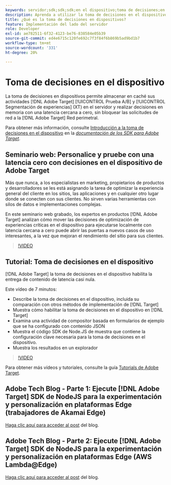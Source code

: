 ```yaml
---
keywords: servidor;sdk;sdk;sdk;en el dispositivo;toma de decisiones;en el dispositivo;en el dispositivo;latencia cero;latencia;casi cero;node.js
description: Aprenda a utilizar la toma de decisiones en el dispositivo para almacenar en caché las actividades  [!DNL Target] A/B y MVT en el servidor para realizar la toma de decisiones en la memoria con una latencia cercana a cero.
title: ¿Qué es la toma de decisiones en dispositivos?
feature: Implementación del lado del servidor
role: Developer
exl-id: ae782511-6f32-4123-be76-838584e05b39
source-git-commit: ed4e6715c120fe692c7f3f84f6b869b5ad9bd1b7
workflow-type: tm+mt
source-wordcount: '331'
ht-degree: 20%

---
```


# Toma de decisiones en el dispositivo

La toma de decisiones en dispositivos permite almacenar en caché sus actividades [!DNL Adobe Target] [!UICONTROL Prueba A/B] y [!UICONTROL Segmentación de experiencias] (XT) en el servidor y realizar decisiones en memoria con una latencia cercana a cero, sin bloquear las solicitudes de red a la [!DNL Adobe Target] Red perimetral.

Para obtener más información, consulte [Introducción a la toma de decisiones en el dispositivo](https://adobetarget-sdks.gitbook.io/docs/on-device-decisioning/introduction-to-on-device-decisioning) en la *[documentación de los SDK para Adobe Target](https://adobetarget-sdks.gitbook.io/docs/)*.

## Seminario web: Personalice y pruebe con una latencia cero con decisiones en el dispositivo de Adobe Target

Más que nunca, a los especialistas en marketing, propietarios de productos y desarrolladores se les está asignando la tarea de optimizar la experiencia general del cliente en los sitios, las aplicaciones y en cualquier otro lugar donde se conecten con sus clientes. No sirven varias herramientas con silos de datos e implementaciones complejas.

En este seminario web grabado, los expertos en productos [!DNL Adobe Target] analizan cómo mover las decisiones de optimización de experiencias críticas en el dispositivo para ejecutarse localmente con latencia cercana a cero puede abrir las puertas a nuevos casos de uso interesantes, a la vez que mejoran el rendimiento del sitio para sus clientes.

>[!VIDEO](https://video.tv.adobe.com/v/328148)

## Tutorial: Toma de decisiones en el dispositivo

[!DNL Adobe Target] la toma de decisiones en el dispositivo habilita la entrega de contenido de latencia casi nula.

Este vídeo de 7 minutos:

* Describe la toma de decisiones en el dispositivo, incluida su comparación con otros métodos de implementación de [!DNL Target]
* Muestra cómo habilitar la toma de decisiones en el dispositivo en [!DNL Target]
* Examina una actividad de compositor basada en formularios de ejemplo que se ha configurado con contenido JSON
* Muestra el código SDK de Node.JS de muestra que contiene la configuración clave necesaria para la toma de decisiones en el dispositivo.
* Muestra los resultados en un explorador

>[!VIDEO](https://video.tv.adobe.com/v/329032)

Para obtener más vídeos y tutoriales, consulte la guía [Tutorials de Adobe Target](https://experienceleague.adobe.com/docs/target-learn/tutorials/overview.html?lang=es).

## Adobe Tech Blog - Parte 1: Ejecute [!DNL Adobe Target] SDK de NodeJS para la experimentación y personalización en plataformas Edge (trabajadores de Akamai Edge)

[Haga clic aquí para acceder al post](https://medium.com/adobetech/part-1-run-adobe-target-nodejs-sdk-for-experimentation-and-personalization-on-edge-platforms-4d8660964ed9) del blog.

## Adobe Tech Blog - Parte 2: Ejecute [!DNL Adobe Target] SDK de NodeJS para la experimentación y personalización en plataformas Edge (AWS Lambda@Edge)

[Haga clic aquí para acceder al post](https://medium.com/adobetech/part-2-run-adobe-target-nodejs-sdk-for-experimentation-and-personalization-on-edge-platforms-aws-4d6bdac24563) del blog.